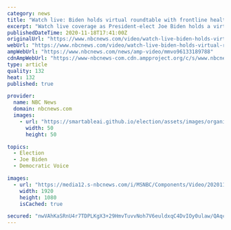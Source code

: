 ```yaml
---
category: news
title: "Watch live: Biden holds virtual roundtable with frontline health care workers"
excerpt: "Watch live coverage as President-elect Joe Biden holds a virtual roundtable with frontline health care workers."
publishedDateTime: 2020-11-18T17:41:00Z
originalUrl: "https://www.nbcnews.com/video/watch-live-biden-holds-virtual-roundtable-with-frontline-health-care-workers-96133189788"
webUrl: "https://www.nbcnews.com/video/watch-live-biden-holds-virtual-roundtable-with-frontline-health-care-workers-96133189788"
ampWebUrl: "https://www.nbcnews.com/news/amp-video/mmvo96133189788"
cdnAmpWebUrl: "https://www-nbcnews-com.cdn.ampproject.org/c/s/www.nbcnews.com/news/amp-video/mmvo96133189788"
type: article
quality: 132
heat: 132
published: true

provider:
  name: NBC News
  domain: nbcnews.com
  images:
    - url: "https://smartableai.github.io/election/assets/images/organizations/nbcnews.com-50x50.jpg"
      width: 50
      height: 50

topics:
  - Election
  - Joe Biden
  - Democratic Voice

images:
  - url: "https://media12.s-nbcnews.com/i/MSNBC/Components/Video/202011/biden_frontline.jpg"
    width: 1920
    height: 1080
    isCached: true

secured: "nwVAhKaSRnU4r7TDPLKgX3+29HmvTuvvNoh7V6euldxqC4DvIOy0ulaw/QAqcO3V6YEMBb5uSRFNkPA/+UxgQ4PfxvLZy9W8tGCoIfHXRwmzpGejRbISNyPfLQv8qxY31shggfAs3uCmXQLqJKihnqiNO35PP8xOLMTUr20d4ov9PHGlNDTqgcalFuVNbWBI7Irk846LR6tTbRnx9F457o+T552EEzi1i2mttUzCuR6RdW9lHJX6t6HgM1O2Ya9VkmZToZIw+5PA/LRI6mfImJqhh7acJhLvjoPDtxdsPCxpN1hdARHG7X6+oryxepYqSKDH0r4vJsadS2AJWkjFYe9x/JPVQnWehV9wkpxQ574=;cXqx4HnXsVipn4CF8Bcrww=="
---
```


